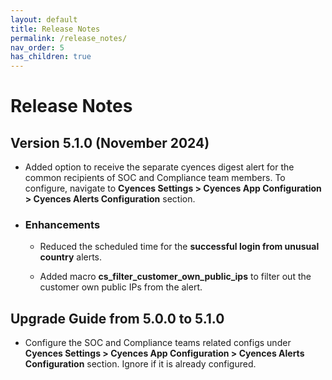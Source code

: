 ```yaml
---
layout: default
title: Release Notes
permalink: /release_notes/
nav_order: 5
has_children: true
---
```


# Release Notes


## Version 5.1.0 (November 2024)

* Added option to receive the separate cyences digest alert for the common recipients of SOC and Compliance team members. To configure, navigate to **Cyences Settings > Cyences App Configuration > Cyences Alerts Configuration** section.

* ### Enhancements

    * Reduced the scheduled time for the **successful login from unusual country** alerts.

    * Added macro **cs_filter_customer_own_public_ips** to filter out the customer own public IPs from the alert. 


## Upgrade Guide from 5.0.0 to 5.1.0

* Configure the SOC and Compliance teams related configs under **Cyences Settings > Cyences App Configuration > Cyences Alerts Configuration** section. Ignore if it is already configured.
